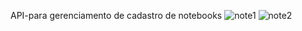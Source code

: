 API-para gerenciamento de cadastro de notebooks
![note1](https://github.com/user-attachments/assets/c736d361-02a9-4c5f-b53b-b75c6e6d7425)
![note2](https://github.com/user-attachments/assets/0597285d-ae1a-4754-aa9d-92f8bb61b08f)
